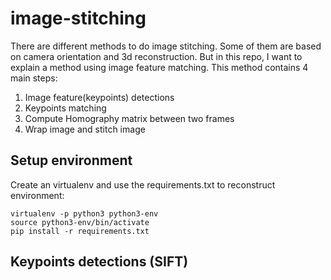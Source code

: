 # image-stitching

There are different methods to do image stitching. Some of them are based on camera orientation and 3d reconstruction. But in this repo, I want to explain a method using image feature matching. This method contains 4 main steps:

1. Image feature(keypoints) detections
2. Keypoints matching
3. Compute Homography matrix between two frames
4. Wrap image and stitch image


## Setup environment

Create an virtualenv and use the requirements.txt to reconstruct environment:

    virtualenv -p python3 python3-env
    source python3-env/bin/activate
    pip install -r requirements.txt


## Keypoints detections (SIFT)

